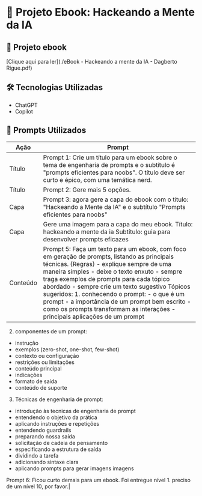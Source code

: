 # 📘 Projeto Ebook: Hackeando a Mente da IA

## 📄 Projeto ebook
[Clique aqui para ler](./eBook - Hackeando a mente da IA - Dagberto Rigue.pdf)

## 🛠 Tecnologias Utilizadas
- ChatGPT
- Copilot

## 🧠 Prompts Utilizados

| Ação     | Prompt |
|----------|--------|
| Título   | Prompt 1: Crie um título para um ebook sobre o tema de engenharia de prompts e o subtítulo é "prompts eficientes para noobs". O título deve ser curto e épico, com uma temática nerd.|
| Título   | Prompt 2: Gere mais 5 opções.|
| Capa     | Prompt 3: agora gere a capa do ebook com o título: "Hackeando a Mente da IA" e o subtítulo "Prompts eficientes para noobs" |
| Capa     | Gere uma imagem para a capa do meu ebook. Título: hackeando a mente da ia Subtítulo: guia para desenvolver prompts eficazes |
| Conteúdo |  Prompt 5: Faça um texto para um ebook, com foco em geração de prompts, listando as principais técnicas. {Regras} - explique sempre de uma maneira simples - deixe o texto enxuto - sempre traga exemplos de prompts para cada tópico abordado - sempre crie um texto sugestivo Tópicos sugeridos: 1. conhecendo o prompt: - o que é um prompt - a importância de um prompt bem escrito - como os prompts transformam as interações - principais aplicações de um prompt
2. componentes de um prompt:
- instrução
- exemplos (zero-shot, one-shot, few-shot)
- contexto ou configuração
- restrições ou limitações
- conteúdo principal
- indicações
- formato de saída
- conteúdo de suporte
3. Técnicas de engenharia de prompt:
- introdução às tecnicas de engenharia de prompt
- entendendo o objetivo da prática
- aplicando instruções e repetições
- entendendo guardrails
- preparando nossa saída
- solicitação de cadeia de pensamento
- especificando a estrutura  de saída
- dividindo a tarefa
- adicionando sintaxe clara
- aplicando prompts para gerar imagens imagens

Prompt 6:
Ficou curto demais para um ebook. Foi entregue nível 1. preciso de um nível 10, por favor.|
